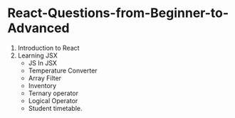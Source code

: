# React-Questions-from-Beginner-to-Advanced
1. Introduction to React
2. Learning JSX
    - JS In JSX
    - Temperature Converter
    - Array Filter
    - Inventory
    - Ternary operator
    - Logical Operator
    - Student timetable.
